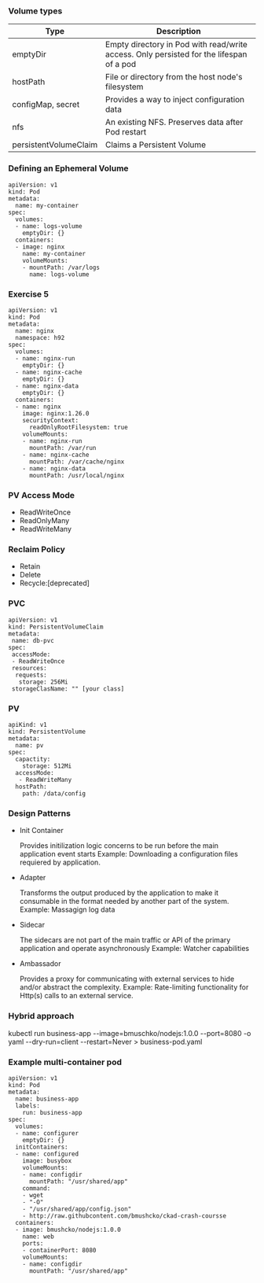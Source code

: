 ###  Volume types

|Type | Description |
| --- | ----------- |
| emptyDir | Empty directory in Pod with read/write access. Only persisted for the lifespan of a pod|
| hostPath | File or directory from the host node's filesystem |
| configMap, secret | Provides a way to inject configuration data |
| nfs | An existing NFS. Preserves data after Pod restart |
| persistentVolumeClaim | Claims a Persistent Volume | 

### Defining an Ephemeral Volume

```
apiVersion: v1
kind: Pod
metadata:
  name: my-container
spec:
  volumes:
  - name: logs-volume
    emptyDir: {}
  containers:
  - image: nginx
    name: my-container
    volumeMounts:
    - mountPath: /var/logs
      name: logs-volume
```


### Exercise 5

```
apiVersion: v1
kind: Pod
metadata:
  name: nginx
  namespace: h92
spec:
  volumes:
  - name: nginx-run
    emptyDir: {}
  - name: nginx-cache
    emptyDir: {}
  - name: nginx-data
    emptyDir: {}
  containers:
  - name: nginx
    image: nginx:1.26.0
    securityContext:
      readOnlyRootFilesystem: true 
    volumeMounts:
    - name: nginx-run
      mountPath: /var/run
    - name: nginx-cache
      mountPath: /var/cache/nginx
    - name: nginx-data
      mountPath: /usr/local/nginx
```
### PV Access Mode

- ReadWriteOnce
- ReadOnlyMany
- ReadWriteMany



### Reclaim Policy

- Retain
- Delete
- Recycle:[deprecated]


### PVC

```
apiVersion: v1
kind: PersistentVolumeClaim
metadata:
 name: db-pvc
spec:
 accessMode:
 - ReadWriteOnce
 resources:
  requests:
   storage: 256Mi
 storageClasName: "" [your class]	

```

### PV

```
apiKind: v1
kind: PersistentVolume
metadata:
  name: pv
spec:
  capactity:
    storage: 512Mi
  accessMode:
   - ReadWriteMany
  hostPath:
    path: /data/config

``` 

### Design Patterns

- Init Container

	Provides initilization logic concerns to be run before the main application event starts
        Example: Downloading a configuration files requiered by application.


- Adapter

	Transforms the output produced by  the application to make it consumable in the format
        needed by another part of the system.
	Example: Massagign log data

- Sidecar

	The sidecars are not part of the main traffic
	or API of the primary application and operate asynchronously 
	Example: Watcher capabilities


- Ambassador

	Provides a proxy for communicating with external services
	to hide and/or abstract the complexity.
	Example: Rate-limiting functionality for Http(s) calls to an external service.


### Hybrid approach

kubectl run business-app --image=bmuschko/nodejs:1.0.0 --port=8080 -o yaml --dry-run=client --restart=Never > business-pod.yaml



### Example multi-container pod

```
apiVersion: v1
kind: Pod
metadata:
  name: business-app
  labels:
    run: business-app
spec:
  volumes:
  - name: configurer
    emptyDir: {}
  initContainers:
  - name: configured
    image: busybox
    volumeMounts:
    - name: configdir
      mountPath: "/usr/shared/app"
    command:
    - wget
    - "-O"
    - "/usr/shared/app/config.json"
    - http://raw.githubcontent.com/bmushcko/ckad-crash-coursse
  containers:
  - image: bmushcko/nodejs:1.0.0
    name: web
    ports:
    - containerPort: 8080
    volumeMounts:
    - name: configdir
      mountPath: "/usr/shared/app"

  
